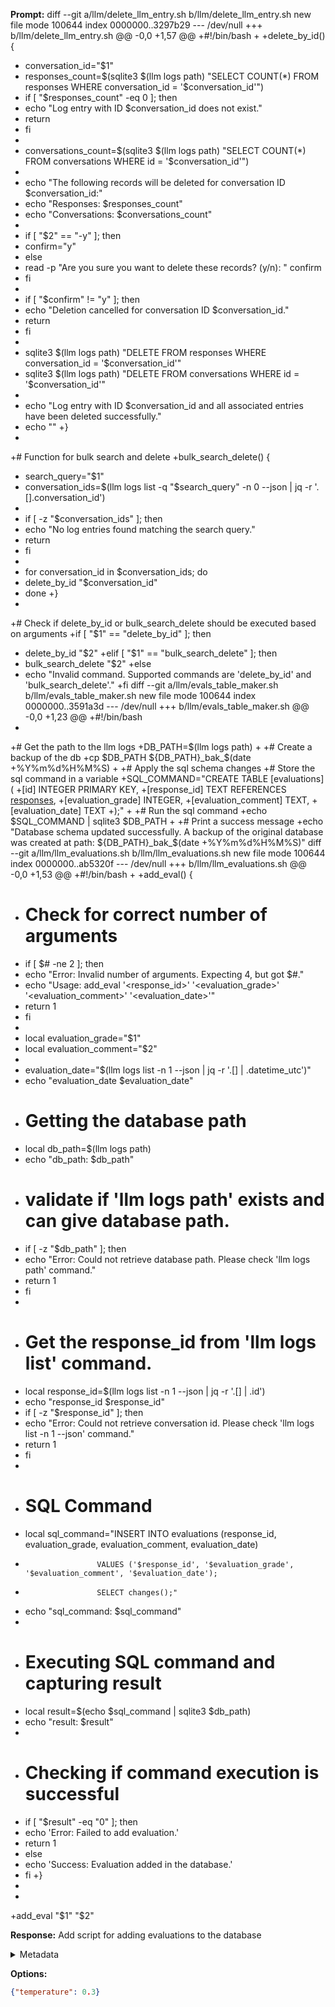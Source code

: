 **Prompt:**
diff --git a/llm/delete_llm_entry.sh b/llm/delete_llm_entry.sh
new file mode 100644
index 0000000..3297b29
--- /dev/null
+++ b/llm/delete_llm_entry.sh
@@ -0,0 +1,57 @@
+#!/bin/bash
+
+delete_by_id() {
+  conversation_id="$1"
+  responses_count=$(sqlite3 $(llm logs path) "SELECT COUNT(*) FROM responses WHERE conversation_id = '$conversation_id'")
+  if [ "$responses_count" -eq 0 ]; then
+    echo "Log entry with ID $conversation_id does not exist."
+    return
+  fi
+
+  conversations_count=$(sqlite3 $(llm logs path) "SELECT COUNT(*) FROM conversations WHERE id = '$conversation_id'")
+
+  echo "The following records will be deleted for conversation ID $conversation_id:"
+  echo "Responses: $responses_count"
+  echo "Conversations: $conversations_count"
+
+  if [ "$2" == "-y" ]; then
+    confirm="y"
+  else
+    read -p "Are you sure you want to delete these records? (y/n): " confirm
+  fi
+
+  if [ "$confirm" != "y" ]; then
+    echo "Deletion cancelled for conversation ID $conversation_id."
+    return
+  fi
+
+  sqlite3 $(llm logs path) "DELETE FROM responses WHERE conversation_id = '$conversation_id'"
+  sqlite3 $(llm logs path) "DELETE FROM conversations WHERE id = '$conversation_id'"
+
+  echo "Log entry with ID $conversation_id and all associated entries have been deleted successfully."
+  echo ""
+}
+
+# Function for bulk search and delete
+bulk_search_delete() {
+  search_query="$1"
+  conversation_ids=$(llm logs list -q "$search_query" -n 0 --json | jq -r '.[].conversation_id')
+
+  if [ -z "$conversation_ids" ]; then
+    echo "No log entries found matching the search query."
+    return
+  fi
+
+  for conversation_id in $conversation_ids; do
+    delete_by_id "$conversation_id"
+  done
+}
+
+# Check if delete_by_id or bulk_search_delete should be executed based on arguments
+if [ "$1" == "delete_by_id" ]; then
+  delete_by_id "$2"
+elif [ "$1" == "bulk_search_delete" ]; then
+  bulk_search_delete "$2"
+else
+  echo "Invalid command. Supported commands are 'delete_by_id' and 'bulk_search_delete'."
+fi
diff --git a/llm/evals_table_maker.sh b/llm/evals_table_maker.sh
new file mode 100644
index 0000000..3591a3d
--- /dev/null
+++ b/llm/evals_table_maker.sh
@@ -0,0 +1,23 @@
+#!/bin/bash
+
+# Get the path to the llm logs
+DB_PATH=$(llm logs path)
+
+# Create a backup of the db
+cp $DB_PATH ${DB_PATH}_bak_$(date +%Y%m%d%H%M%S)
+
+# Apply the sql schema changes
+# Store the sql command in a variable
+SQL_COMMAND="CREATE TABLE [evaluations] (
+[id] INTEGER PRIMARY KEY,
+[response_id] TEXT REFERENCES [responses]([id]),
+[evaluation_grade] INTEGER,
+[evaluation_comment] TEXT,
+[evaluation_date] TEXT
+);"
+
+# Run the sql command
+echo $SQL_COMMAND | sqlite3 $DB_PATH
+
+# Print a success message
+echo "Database schema updated successfully. A backup of the original database was created at path: ${DB_PATH}_bak_$(date +%Y%m%d%H%M%S)"
diff --git a/llm/llm_evaluations.sh b/llm/llm_evaluations.sh
new file mode 100644
index 0000000..ab5320f
--- /dev/null
+++ b/llm/llm_evaluations.sh
@@ -0,0 +1,53 @@
+#!/bin/bash
+
+add_eval() {
+  # Check for correct number of arguments
+  if [ $# -ne 2 ]; then
+    echo "Error: Invalid number of arguments. Expecting 4, but got $#."
+    echo "Usage: add_eval '<response_id>' '<evaluation_grade>' '<evaluation_comment>' '<evaluation_date>'"
+    return 1
+  fi
+
+  local evaluation_grade="$1"
+  local evaluation_comment="$2"
+
+  evaluation_date="$(llm logs list -n 1 --json | jq -r '.[] | .datetime_utc')"
+  echo "evaluation_date $evaluation_date"
+  # Getting the database path
+  local db_path=$(llm logs path)
+  echo "db_path: $db_path"
+  # validate if 'llm logs path' exists and can give database path.
+  if [ -z "$db_path" ]; then
+    echo "Error: Could not retrieve database path. Please check 'llm logs path' command."
+    return 1
+  fi
+
+  # Get the response_id from 'llm logs list' command.
+  local response_id=$(llm logs list -n 1 --json | jq -r '.[] | .id')
+  echo "response_id $response_id"
+  if [ -z "$response_id" ]; then
+    echo "Error: Could not retrieve conversation id. Please check 'llm logs list -n 1 --json' command."
+    return 1
+  fi
+
+  # SQL Command
+  local sql_command="INSERT INTO evaluations (response_id, evaluation_grade, evaluation_comment, evaluation_date)
+                     VALUES ('$response_id', '$evaluation_grade', '$evaluation_comment', '$evaluation_date');
+                     SELECT changes();"
+  echo "sql_command: $sql_command"
+
+  # Executing SQL command and capturing result
+  local result=$(echo $sql_command | sqlite3 $db_path)
+  echo "result: $result"
+
+  # Checking if command execution is successful
+  if [ "$result" -eq "0" ]; then
+    echo 'Error: Failed to add evaluation.'
+    return 1
+  else
+    echo 'Success: Evaluation added in the database.'
+  fi
+}
+
+
+add_eval "$1" "$2"


**Response:**
Add script for adding evaluations to the database

<details><summary>Metadata</summary>

- Duration: 1574 ms
- Datetime: 2023-11-02T14:24:09.366865
- Model: gpt-3.5-turbo-0613

</details>

**Options:**
```json
{"temperature": 0.3}
```

